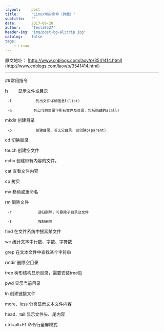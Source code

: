 ```yaml
---
layout:     post
title:      "Linux常用命令（转载）"
subtitle:   ""
date:       2017-09-20
author:     "Tesla9527"
header-img: "img/post-bg-alitrip.jpg"
catalog:    false
tags:
    - Linux
---
```

原文地址：
[http://www.cnblogs.com/laov/p/3541414.html](http://www.cnblogs.com/laov/p/3541414.html)

---

##常用指令

ls　　        显示文件或目录

     -l           列出文件详细信息l(list)

     -a          列出当前目录下所有文件及目录，包括隐藏的a(all)

mkdir         创建目录

     -p           创建目录，若无父目录，则创建p(parent)

cd               切换目录

touch          创建空文件

echo            创建带有内容的文件。

cat              查看文件内容

cp                拷贝

mv               移动或重命名

rm               删除文件

     -r            递归删除，可删除子目录及文件

     -f            强制删除

find              在文件系统中搜索某文件

wc                统计文本中行数、字数、字符数

grep             在文本文件中查找某个字符串

rmdir           删除空目录

tree             树形结构显示目录，需要安装tree包

pwd              显示当前目录

ln                  创建链接文件

more、less  分页显示文本文件内容

head、tail    显示文件头、尾内容

ctrl+alt+F1  命令行全屏模式
